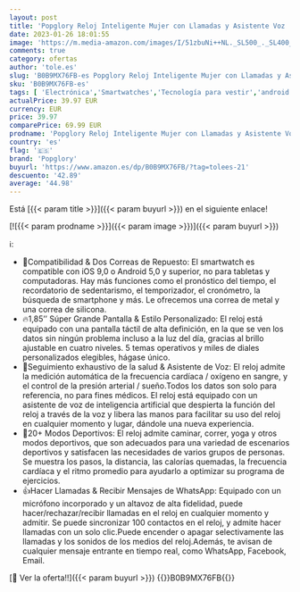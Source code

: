 ```yaml
---
layout: post
title: 'Popglory Reloj Inteligente Mujer con Llamadas y Asistente Voz  1 85   Smartwatch Mujer 2 Correas Pulsera Actividad Presión Arterial Ritmo Cardíaco Oxígeno Sanguíneo  Regalo Mujer Hombre Android iOS'
date: 2023-01-26 18:01:55
image: 'https://m.media-amazon.com/images/I/51zbuNi++NL._SL500_._SL400_.jpg'
comments: true
category: ofertas
author: 'tole.es'
slug: 'B0B9MX76FB-es Popglory Reloj Inteligente Mujer con Llamadas y Asistente...'
sku: 'B0B9MX76FB-es'
tags: [ 'Electrónica','Smartwatches','Tecnología para vestir','android','popglory','🇪🇸', ]
actualPrice: 39.97 EUR
currency: EUR
price: 39.97
comparePrice: 69.99 EUR
prodname: 'Popglory Reloj Inteligente Mujer con Llamadas y Asistente Voz  1 85   Smartwatch Mujer 2 Correas Pulsera Actividad Presión Arterial Ritmo Cardíaco Oxígeno Sanguíneo  Regalo Mujer Hombre Android iOS'
country: 'es'
flag: '🇪🇸'
brand: 'Popglory'
buyurl: 'https://www.amazon.es/dp/B0B9MX76FB/?tag=tolees-21'
descuento: '42.89'
average: '44.98'
---
```


Está [{{< param title >}}]({{< param buyurl >}}) en el siguiente enlace!

[![{{< param prodname >}}]({{< param image >}})]({{< param buyurl >}})

ℹ️:

- 💚Compatibilidad & Dos Correas de Repuesto: El smartwatch es compatible con iOS 9,0 o Android 5,0 y superior, no para tabletas y computadoras. Hay más funciones como el pronóstico del tiempo, el recordatorio de sedentarismo, el temporizador, el cronómetro, la búsqueda de smartphone y más. Le ofrecemos una correa de metal y una correa de silicona.
- 🔥1,85’’ Súper Grande Pantalla & Estilo Personalizado: El reloj está equipado con una pantalla táctil de alta definición, en la que se ven los datos sin ningún problema incluso a la luz del día, gracias al brillo ajustable en cuatro niveles. 5 temas operativos y miles de diales personalizados elegibles, hágase único.
- 💎Seguimiento exhaustivo de la salud & Asistente de Voz: El reloj admite la medición automática de la frecuencia cardíaca / oxígeno en sangre, y el control de la presión arterial / sueño.Todos los datos son solo para referencia, no para fines médicos. El reloj está equipado con un asistente de voz de inteligencia artificial que despierta la función del reloj a través de la voz y libera las manos para facilitar su uso del reloj en cualquier momento y lugar, dándole una nueva experiencia.
- 🌸20+ Modos Deportivos: El reloj admite caminar, correr, yoga y otros modos deportivos, que son adecuados para una variedad de escenarios deportivos y satisfacen las necesidades de varios grupos de personas. Se muestra los pasos, la distancia, las calorías quemadas, la frecuencia cardíaca y el ritmo promedio para ayudarlo a optimizar su programa de ejercicios.
- 👍Hacer Llamadas & Recibir Mensajes de WhatsApp: Equipado con un micrófono incorporado y un altavoz de alta fidelidad, puede hacer/rechazar/recibir llamadas en el reloj en cualquier momento y admitir. Se puede sincronizar 100 contactos en el reloj, y admite hacer llamadas con un solo clic.Puede encender o apagar selectivamente las llamadas y los sonidos de los medios del reloj.Además, te avisan de cualquier mensaje entrante en tiempo real, como WhatsApp, Facebook, Email.

[🛒 Ver la oferta!!]({{< param buyurl >}})
{{<world>}}B0B9MX76FB{{</world>}}
